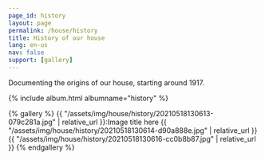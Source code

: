 ```yaml
---
page_id: history
layout: page
permalink: /house/history
title: History of our house
lang: en-us
nav: false
support: [gallery]
---
```


Documenting the origins of our house, starting around 1917.

<!-- With exiftag and exif: -->
<!-- simply so (by Jimmy_Xiao) -->

{% include album.html albumname="history" %}

<!-- Inline using lightgallery_tag.rb -->

{% gallery %}
{{ "/assets/img/house/history/20210518130613-079c281a.jpg" | relative_url }}:Image title here
{{ "/assets/img/house/history/20210518130614-d90a888e.jpg" | relative_url }}
{{ "/assets/img/house/history/20210518130616-cc0b8b87.jpg" | relative_url }}
{% endgallery %}

<!-- lightgallery_tag.rb auto thumbs -->
